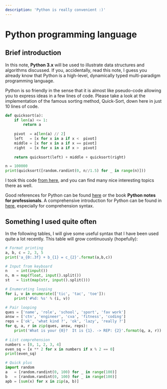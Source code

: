 ```yaml
---
description: 'Python is really convenient :)'
---
```


# Python programming language

## Brief introduction
In this note, **Python 3.x** will be used to illustrate data structures and algorithms discussed. If you, accidentally, read this note, I guess you already know that Python is a high-level, dynamically typed multi-paradigm programming language. 

Python is so friendly in the sense that it is almost like pseudo-code allowing you to express ideas in a few lines of code. Please take a look at the implementation of the famous sorting method, Quick-Sort, down here in just 10 lines of code. 

```python
def quicksort(a):
    if len(a) <= 1:
        return a
        
    pivot  = a[len(a) // 2]
    left   = [x for x in a if x <  pivot]
    middle = [x for x in a if x == pivot]
    right  = [x for x in a if x >  pivot]
    
    return quicksort(left) + middle + quicksort(right)

n = 100000
print(quicksort([random.randint(0, n//1.5) for _ in range(n)]))
```

I took this code [from here](http://cs231n.github.io/python-numpy-tutorial/ "A really good brief of Python"), and you can find many nice interesting topics there as well.

Good references for Python can be found [here](https://www.w3schools.com/python/ "w3schools") or the book **Python notes for professionals**. A comprehensive introduction for Python can be found in [here](https://docs.python.org/3.7/contents.html "Python official"), especially for comprehension syntax.


## Something I used quite often
In the following tables, I will give some useful syntax that I have been used quite a lot recently. This table will grow continuously (hopefully):

```python
# Format printing
a, b, c = 2, 3, 5
print('a_{0:.3f} + b_{1} = c_{2}'.format(a,b,c))     

# Input from keyboard
n    = int(input())                                  
n, m = map(float, input().split())
st   = list(map(str, input().split()))

# Enumerating looping
for i, v in enumerate(['tic', 'tac', 'toe']):        
    print('#%d: %s' % (i, v))

# Pair looping	
ques = ['name', 'role', 'school', 'sport', 'fav work']
answ = ['ctn', 'engineer', 'cva', 'fitness', 'coding']
reps = ['ok', 'what kind ?', 'ok', 'lazy', 'really ?']
for q, a, r in zip(ques, answ, reps):                
    print('What is your {0}?  It is {1}. -> REP: {2}'.format(q, a, r))
    
# List comprehension
numbers = [0, 1, 2, 3, 4]
even_sq = [x ** 2 for x in numbers if x % 2 == 0]
print(even_sq)  

# Quick plus
import random
a   = [random.randint(0, 100) for _ in range(100)]
b   = [random.randint(0, 100) for _ in range(100)]
apb = [sum(x) for x in zip(a, b)]
```

